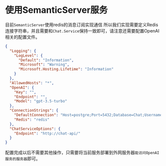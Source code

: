 # 使用SemanticServer服务

目前`SemanticServer`使用redis的消息订阅实现通信
所以我们实现需要定义Redis连接字符串，并且需要和`Chat.Service`保持一致即可，请注意还需要配置OpenAI相关的配置文件。

```json
{
  "Logging": {
    "LogLevel": {
      "Default": "Information",
      "Microsoft": "Warning",
      "Microsoft.Hosting.Lifetime": "Information"
    }
  },
  "AllowedHosts": "*",
  "OpenAI": {
    "Key": "",
    "Endpoint": "",
    "Model": "gpt-3.5-turbo"
  },
  "ConnectionStrings": {
    "DefaultConnection": "Host=postgre;Port=5432;Database=Chat;Username=token;Password=dd666666;",
    "Redis": "redis"
  },
  "ChatServiceOptions": {
    "Endpoint": "http://chat-api/"
  }
}

```

配置完成以后不需要其他操作，只需要将当前服务部署到外网服务器`能访问OpenAI服务的服务器`即可。
